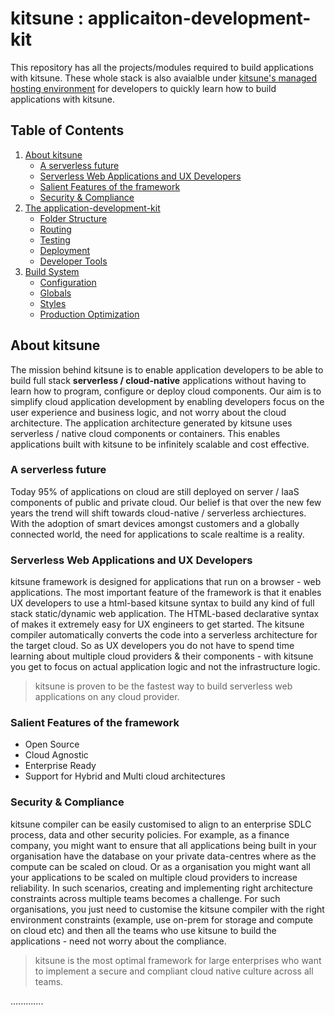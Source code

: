 # kitsune : applicaiton-development-kit
This repository has all the projects/modules required to build applications with kitsune. These whole stack is also avaialble under [kitsune's managed hosting environment](https://dashboard.kitsune.tools) for developers to quickly learn how to build applications with kitsune.

## Table of Contents
1. [About kitsune](#about-kitsune)
    - [A serverless future](#a-serverless-future)
    - [Serverless Web Applications and UX Developers](#serverless-web-applications-and-ux-developers)
    - [Salient Features of the framework](#salient-features-of-the-framework)
    - [Security & Compliance](#package-scripts)
1. [The application-development-kit](#architecture)
    - [Folder Structure](#folder-structure)
    - [Routing](#routing)
    - [Testing](#testing)
    - [Deployment](#deployment)
    - [Developer Tools](#developer-tools)
1. [Build System](#build-system)
    - [Configuration](#configuration)
    - [Globals](#globals)
    - [Styles](#styles)
    - [Production Optimization](#production-optimization)

## About kitsune
The mission behind kitsune is to enable application developers to be able to build full stack **serverless / cloud-native** applications without having to learn how to program, configure or deploy cloud components. Our aim is to simplify cloud application development by enabling developers focus on the user experience and business logic, and not worry about the cloud architecture. The application architecture generated by kitsune uses serverless / native cloud components or containers. This enables applications built with kitsune to be infinitely scalable and cost effective. 

### A serverless future
Today 95% of applications on cloud are still deployed on server / IaaS components of public and private cloud. Our belief is that over the new few years the trend will shift towards cloud-native / serverless archiectures. With the adoption of smart devices amongst customers and a globally connected world, the need for applications to scale realtime is a reality. 

### Serverless Web Applications and UX Developers
kitsune framework is designed for applications that run on a browser - web applications. The most important feature of the framework is that it enables UX developers to use a html-based kitsune syntax to build any kind of full stack static/dynamic web application. The HTML-based declarative syntax of makes it extremely easy for UX engineers to get started. The kitsune compiler automatically converts the code into a serverless architecture for the target cloud. So as UX developers you do not have to spend time learning about multiple cloud providers & their components - with kitsune you get to focus on actual application logic and not the infrastructure logic. 

> kitsune is proven to be the fastest way to build serverless web
> applications on any cloud provider.

### Salient Features of the framework
 - Open Source
 - Cloud Agnostic
 - Enterprise Ready
 - Support for Hybrid and Multi cloud architectures

### Security & Compliance
kitsune compiler can be easily customised to align to an enterprise SDLC process, data and other security policies. For example, as a finance company, you might want to ensure that all applications being built in your organisation have the database on your private data-centres where as the compute can be scaled on cloud. Or as a organisation you might want all your applications to be scaled on multiple cloud providers to increase reliability. In such scenarios, creating and implementing right architecture constraints across multiple teams becomes a challenge. For such organisations, you just need to customise the kitsune compiler with the right environment constraints (example, use on-prem for storage and compute on cloud etc) and then all the teams who use kitsune to build the applications - need not worry about the compliance. 

> kitsune is the most optimal framework for large enterprises who want
> to implement a secure and compliant cloud native culture across all
> teams.


.............
